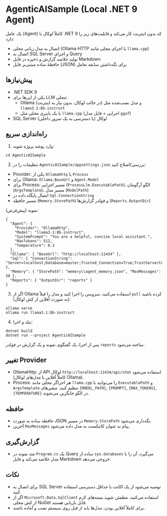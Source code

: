 # AgenticAISample (Local .NET 9 Agent)

یک عامل (Agent) کاملاً لوکال با .NET 9 که بدون اینترنت کار می‌کند و قابلیت‌های زیر را دارد:

- اتصال به مدل زبانی محلی (Ollama HTTP یا اجرای محلی مانند `llama.cpp`)
- اتصال به SQL Server و اجرای Query
- تولید خلاصه گزارش و ذخیره در فایل Markdown
- حافظهٔ ساده مبتنی‌بر فایل (JSON) برای نگه‌داشتن سابقه تعامل

## پیش‌نیازها

- .NET SDK 9
- یکی از این‌ها برای LLM محلی:
  - Ollama (در حالت لوکال، بدون نیاز به اینترنت) و مدل نصب‌شده مثل `llama3.1:8b-instruct`
  - یا یک باینری محلی مثل `llama.cpp` (اجرایی + فایل مدل `gguf`)
- SQL Server لوکال (یا دسترسی به یک سرور داخلی)

## راه‌اندازی سریع

1) وارد پوشه پروژه شوید:

```
cd AgenticAISample
```

2) تنظیمات را در `AgenticAISample/appsettings.json` بررسی/اصلاح کنید:

- Provider: یکی از `OllamaHttp` یا `Process`
- برای Ollama: `Ollama.BaseUrl` و `Agent.Model`
- برای Process: مسیر اجرایی (`ProcessLlm.ExecutablePath`)، الگو آرگومان (`ArgsTemplate`)، مسیر مدل (`ModelPath`)
- اتصال پایگاه داده در `Sql.ConnectionString`
- مسیر حافظه (`Memory.StorePath`) و فولدر گزارش‌ها (`Reports.OutputDir`)

نمونه (پیش‌فرض):

```
{
  "Agent": {
    "Provider": "OllamaHttp",
    "Model": "llama3.1:8b-instruct",
    "SystemPrompt": "You are a helpful, concise local assistant.",
    "MaxTokens": 512,
    "Temperature": 0.3
  },
  "Ollama": { "BaseUrl": "http://localhost:11434" },
  "Sql": { "ConnectionString": "Server=localhost;Database=master;Trusted_Connection=True;TrustServerCertificate=True;" },
  "Memory": { "StorePath": "memory\\agent_memory.json", "MaxMessages": 20 },
  "Reports": { "OutputDir": "reports" }
}
```

3) اگر از Ollama استفاده می‌کنید، سرویس را اجرا کنید و مدل را قبلاً `pull` کرده باشید (به صورت آفلاین از کش لوکال):

```
ollama serve
ollama run llama3.1:8b-instruct
```

4) بیلد و اجرا:

```
dotnet build
dotnet run --project AgenticAISample
```

پس از اجرا، یک گفتگوی نمونه و یک گزارش در فولدر `reports` ساخته می‌شود.

## تغییر Provider

- OllamaHttp: از API لوکال `http://localhost:11434/api/chat` استفاده می‌شود (کاملاً آفلاین با مدل‌های لوکال Ollama).
- Process: هر اجراگر محلی مانند `llama.cpp` را می‌توانید با `ExecutablePath` و `ArgsTemplate` تنظیم کنید. متغیرهای `{MODEL_PATH}`, `{PROMPT}`, `{MAX_TOKENS}`, `{TEMPERATURE}` در الگو جایگزین می‌شوند.

## حافظه

- حافظه ساده به صورت JSON در مسیر `Memory.StorePath` نگه‌داری می‌شود.
- آخرین `MaxMessages` پیام به عنوان کانتکست به مدل داده می‌شود.

## گزارش‌گیری

- متد نمونه در `Program.cs` یک Query ساده از `sys.databases` می‌گیرد، آن را با مدل خلاصه می‌کند و فایل Markdown خروجی می‌دهد.

## نکات

- برای اتصال به SQL Server توصیه می‌شود از یک اکانت با حداقل دسترسی استفاده کنید.
- اگر از `Microsoft.Data.SqlClient` استفاده می‌کنید، مطمئن شوید بسته‌های لازم از کش محلی NuGet قابل بازیابی هستند.
- برای کاملاً آفلاین بودن، مدل‌ها باید از قبل روی سیستم نصب و آماده باشند.

